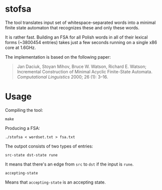 # stofsa
The tool translates input set of whitespace-separated words into a minimal
finite state automaton that recognizes these and only these words.

It is rather fast. Building an FSA for all Polish words in all of their
lexical forms (~3800454 entries) takes just a few seconds running on a single
x86 core at 1.6GHz.

The implementation is based on the following paper:
> Jan Daciuk, Stoyan Mihov, Bruce W. Watson, Richard E. Watson;
> Incremental Construction of Minimal Acyclic Finite-State Automata.
> _Computational Linguistics_ 2000; 26 (1): 3–16.

# Usage
Compiling the tool:
```
make
```

Producing a FSA:
```
./stofsa < wordset.txt > fsa.txt
```

The outpot consists of two types of entries:

```
src-state dst-state rune
```
It means that there's an edge from `src` to `dst` if the input is `rune`.


```
accepting-state
```
Means that `accepting-state` is an accepting state.
